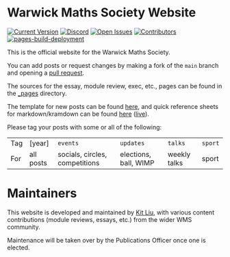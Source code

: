 # Warwick Maths Society Website

[![Current Version](https://img.shields.io/github/tag/Warwick-Maths-Society/Warwick-Maths-Society.github.io.svg)](https://github.com/Warwick-Maths-Society/Warwick-Maths-Society.github.io/tags)
[![Discord](https://img.shields.io/discord/1102960469934870560.svg)](https://discord.gg/UWrqB93gfh)
[![Open Issues](https://img.shields.io/github/issues/Warwick-Maths-Society/Warwick-Maths-Society.github.io.svg)](https://github.com/Warwick-Maths-Society/Warwick-Maths-Society.github.io/issues)
[![Contributors](https://img.shields.io/github/contributors/Warwick-Maths-Society/Warwick-Maths-Society.github.io.svg)](https://github.com/Warwick-Maths-Society/Warwick-Maths-Society.github.io/pulse/monthly)
[![pages-build-deployment](https://github.com/Warwick-Maths-Society/Warwick-Maths-Society.github.io/actions/workflows/pages/pages-build-deployment/badge.svg)](https://github.com/Warwick-Maths-Society/Warwick-Maths-Society.github.io/actions/workflows/pages/pages-build-deployment)

This is the official website for the Warwick Maths Society.

You can add posts or request changes by making a fork of the `main` branch and opening a [pull request](https://github.com/Warwick-Maths-Society/Warwick-Maths-Society.github.io/pulls).

The sources for the essay, module review, exec, etc., pages can be found in the [_pages](https://github.com/Warwick-Maths-Society/Warwick-Maths-Society.github.io/tree/develop/_pages) directory.

The template for new posts can be found [here](https://github.com/Warwick-Maths-Society/Warwick-Maths-Society.github.io/blob/main/_posts/YYYY-MM-DD-template.md), and quick reference sheets for markdown/kramdown can be found [here](https://github.com/Warwick-Maths-Society/Warwick-Maths-Society.github.io/tree/develop/_cheatsheet) ([live](https://warwick-maths-society.github.io/cheatsheets)).

Please tag your posts with some or all of the following:

|     |     |     |     |     |     |
| --- | --- | --- | --- | --- | --- |
| Tag | [year]    |`events`                        | `updates`             | `talks`      | `sport` |
| For | all posts | socials, circles, competitions | elections, ball, WIMP | weekly talks | sport   |

# Maintainers

This website is developed and maintained by [Kit Liu](https://github.com/DesyncTheThird), with various content contributions (module reviews, essays, etc.) from the wider WMS community.

Maintenance will be taken over by the Publications Officer once one is elected.
